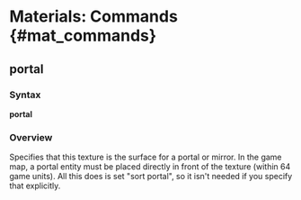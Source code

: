 # Materials: Commands {#mat_commands}
## portal
### Syntax

**portal**

### Overview

Specifies that this texture is the surface for a portal or mirror. In
the game map, a portal entity must be placed directly in front of the
texture (within 64 game units). All this does is set "sort portal", so
it isn't needed if you specify that explicitly.
